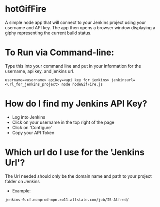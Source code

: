# hotGifFire

A simple node app that will connect to your Jenkins project using your username and API key. The app then opens a browser window displaying a giphy representing the current build status.

# To Run via Command-line:
Type this into your command line and put in your information for the username, api key, and jenkins url.

```
username=<username> apikey=<api_key_for_jenkins> jenkinsurl=<url_for_jenkins_project> node nodeGifFire.js
```

# How do I find my Jenkins API Key?
* Log into Jenkins
* Click on your username in the top right of the page
* Click on 'Configure'
* Copy your API Token

# Which url do I use for the 'Jenkins Url'?
The Url needed should only be the domain name and path to your project folder on Jenkins
* Example: 
```
jenkins-0.cf.nonprod-mpn.ro11.allstate.com/job/IS-Alfred/
```
